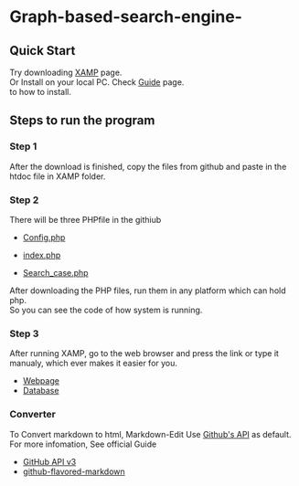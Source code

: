 # Graph-based-search-engine-

## Quick Start

Try downloading [XAMP](https://www.apachefriends.org/download_success.html) page.<br>
Or Install on your local PC. Check  [Guide](http://www.tutorialspoint.com/articles/run-a-php-program-in-xampp-server) page.<br> to how to install.


## Steps to run the program 
### Step 1
After the download is finished, copy the files from github and paste in the htdoc file in XAMP folder.

### Step 2
There will be three PHPfile in the githiub

* [Config.php](https://github.com/Syedaraza786/Graph-based-search-engine-/blob/master/config.php)

* [index.php](https://github.com/Syedaraza786/Graph-based-search-engine-/blob/master/index.php)
* [Search_case.php](https://github.com/Syedaraza786/Graph-based-search-engine-/blob/master/search_case.php)

After downloading the PHP files, run them in any platform which can hold php.<br>
So you can see the code of how system is running.
### Step 3
After running XAMP, go to the web browser and press the link or type it manualy, which ever makes it easier for you.
* [Webpage](http://localhost/case/)
* [Database](http://localhost/phpmyadmin/)

### Converter
To Convert markdown to html, Markdown-Edit Use [Github's API](http://developer.github.com/v3/markdown/#render-a-markdown-document-in-raw-mode) as default.<br>
For more infomation, See official Guide
* [GitHub API v3](http://developer.github.com/v3/markdown/)
* [github-flavored-markdown](http://github.github.com/github-flavored-markdown/)
